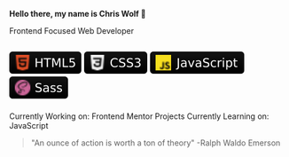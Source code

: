 **Hello there, my name is Chris Wolf 🐺**

Frontend Focused Web Developer

![HTML5](webdev-icons/html5.svg) ![CSS3](webdev-icons/css3.svg) ![JavaScript](webdev-icons/javascript.svg) ![Sass](webdev-icons/sass.svg)
---

Currently Working on: Frontend Mentor Projects
Currently Learning on: JavaScript

> "An ounce of action is worth a ton of theory" -Ralph Waldo Emerson
